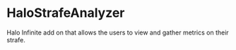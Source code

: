 # HaloStrafeAnalyzer
Halo Infinite add on that allows the users to view and gather metrics on their strafe.
